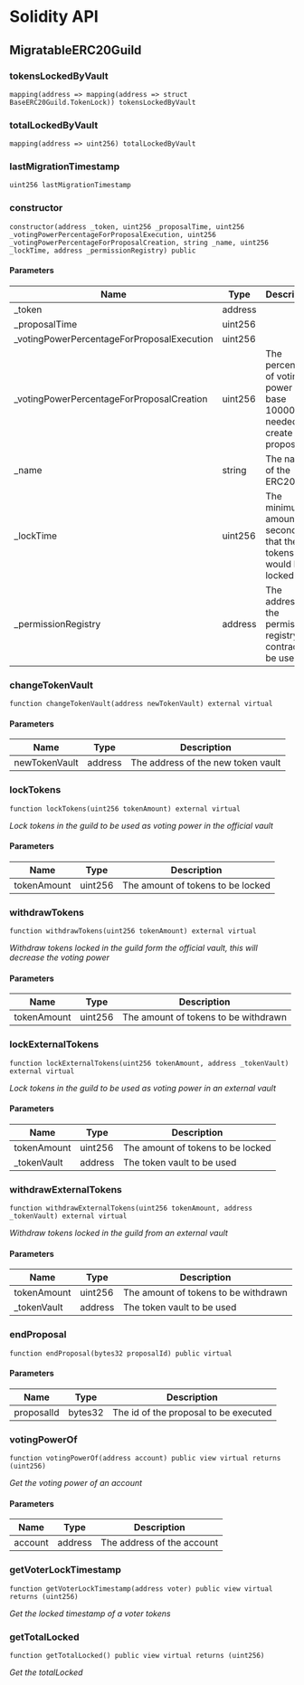 # Solidity API

## MigratableERC20Guild

### tokensLockedByVault

```solidity
mapping(address => mapping(address => struct BaseERC20Guild.TokenLock)) tokensLockedByVault
```

### totalLockedByVault

```solidity
mapping(address => uint256) totalLockedByVault
```

### lastMigrationTimestamp

```solidity
uint256 lastMigrationTimestamp
```

### constructor

```solidity
constructor(address _token, uint256 _proposalTime, uint256 _votingPowerPercentageForProposalExecution, uint256 _votingPowerPercentageForProposalCreation, string _name, uint256 _lockTime, address _permissionRegistry) public
```

#### Parameters

| Name | Type | Description |
| ---- | ---- | ----------- |
| _token | address |  |
| _proposalTime | uint256 |  |
| _votingPowerPercentageForProposalExecution | uint256 |  |
| _votingPowerPercentageForProposalCreation | uint256 | The percentage of voting power in base 10000 needed to create a proposal |
| _name | string | The name of the ERC20Guild |
| _lockTime | uint256 | The minimum amount of seconds that the tokens would be locked |
| _permissionRegistry | address | The address of the permission registry contract to be used |

### changeTokenVault

```solidity
function changeTokenVault(address newTokenVault) external virtual
```

#### Parameters

| Name | Type | Description |
| ---- | ---- | ----------- |
| newTokenVault | address | The address of the new token vault |

### lockTokens

```solidity
function lockTokens(uint256 tokenAmount) external virtual
```

_Lock tokens in the guild to be used as voting power in the official vault_

#### Parameters

| Name | Type | Description |
| ---- | ---- | ----------- |
| tokenAmount | uint256 | The amount of tokens to be locked |

### withdrawTokens

```solidity
function withdrawTokens(uint256 tokenAmount) external virtual
```

_Withdraw tokens locked in the guild form the official vault, this will decrease the voting power_

#### Parameters

| Name | Type | Description |
| ---- | ---- | ----------- |
| tokenAmount | uint256 | The amount of tokens to be withdrawn |

### lockExternalTokens

```solidity
function lockExternalTokens(uint256 tokenAmount, address _tokenVault) external virtual
```

_Lock tokens in the guild to be used as voting power in an external vault_

#### Parameters

| Name | Type | Description |
| ---- | ---- | ----------- |
| tokenAmount | uint256 | The amount of tokens to be locked |
| _tokenVault | address | The token vault to be used |

### withdrawExternalTokens

```solidity
function withdrawExternalTokens(uint256 tokenAmount, address _tokenVault) external virtual
```

_Withdraw tokens locked in the guild from an external vault_

#### Parameters

| Name | Type | Description |
| ---- | ---- | ----------- |
| tokenAmount | uint256 | The amount of tokens to be withdrawn |
| _tokenVault | address | The token vault to be used |

### endProposal

```solidity
function endProposal(bytes32 proposalId) public virtual
```

#### Parameters

| Name | Type | Description |
| ---- | ---- | ----------- |
| proposalId | bytes32 | The id of the proposal to be executed |

### votingPowerOf

```solidity
function votingPowerOf(address account) public view virtual returns (uint256)
```

_Get the voting power of an account_

#### Parameters

| Name | Type | Description |
| ---- | ---- | ----------- |
| account | address | The address of the account |

### getVoterLockTimestamp

```solidity
function getVoterLockTimestamp(address voter) public view virtual returns (uint256)
```

_Get the locked timestamp of a voter tokens_

### getTotalLocked

```solidity
function getTotalLocked() public view virtual returns (uint256)
```

_Get the totalLocked_

